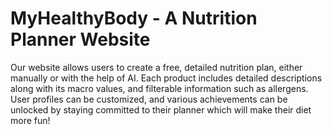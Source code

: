 # MyHealthyBody - A Nutrition Planner Website
Our website allows users to create a free, detailed nutrition plan, either manually or with the help of AI. Each product includes detailed descriptions along with its macro values, and filterable information such as allergens. User profiles can be customized, and various achievements can be unlocked by staying committed to their planner which will make their diet more fun!
